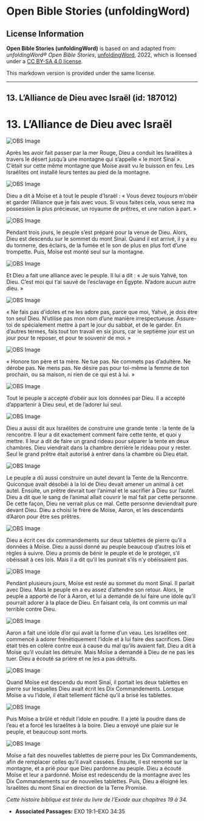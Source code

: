 # Open Bible Stories (unfoldingWord)

## License Information

**Open Bible Stories (unfoldingWord)** is based on and adapted from: _unfoldingWord® Open Bible Stories_, [unfoldingWord](https://unfoldingword.org/utw), 2022, which is licensed under a [CC BY-SA 4.0 license](https://creativecommons.org/licenses/by-sa/4.0/legalcode.en).

This markdown version is provided under the same license.



--------------------------------

## 13. L’Alliance de Dieu avec Israël (id: 187012)

13\. L’Alliance de Dieu avec Israël
===================================

![OBS Image](https://cdn.aquifer.bible/aquifer-content/resources/UWOBS/jpg/360px/obs-en-13-01.jpg)

Après les avoir fait passer par la mer Rouge, Dieu a conduit les Israélites à travers le désert jusqu’à une montagne qui s’appelle « le mont Sinaï ». C’était sur cette même montagne que Moïse avait vu le buisson en feu. Les Israélites ont installé leurs tentes au pied de la montagne.

![OBS Image](https://cdn.aquifer.bible/aquifer-content/resources/UWOBS/jpg/360px/obs-en-13-02.jpg)

Dieu a dit à Moïse et à tout le peuple d’Israël : « Vous devez toujours m’obéir et garder l’Alliance que je fais avec vous. Si vous faites cela, vous serez ma possession la plus précieuse, un royaume de prêtres, et une nation à part. »

![OBS Image](https://cdn.aquifer.bible/aquifer-content/resources/UWOBS/jpg/360px/obs-en-13-03.jpg)

Pendant trois jours, le peuple s’est préparé pour la venue de Dieu. Alors, Dieu est descendu sur le sommet du mont Sinaï. Quand il est arrivé, il y a eu du tonnerre, des éclairs, de la fumée et le son de plus en plus fort d’une trompette. Puis, Moïse est monté seul sur la montagne.

![OBS Image](https://cdn.aquifer.bible/aquifer-content/resources/UWOBS/jpg/360px/obs-en-13-04.jpg)

Et Dieu a fait une alliance avec le peuple. Il lui a dit : « Je suis Yahvé, ton Dieu. C’est moi qui t’ai sauvé de l’esclavage en Égypte. N’adore aucun autre dieu. »

![OBS Image](https://cdn.aquifer.bible/aquifer-content/resources/UWOBS/jpg/360px/obs-en-13-05.jpg)

« Ne fais pas d’idoles et ne les adore pas, parce que moi, Yahvé, je dois être ton seul Dieu. N’utilise pas mon nom d’une manière irrespectueuse. Assure\-toi de spécialement mettre à part le jour du sabbat, et de le garder. En d’autres termes, fais tout ton travail en six jours, car le septième jour est un jour pour te reposer, et pour te souvenir de moi. »

![OBS Image](https://cdn.aquifer.bible/aquifer-content/resources/UWOBS/jpg/360px/obs-en-13-06.jpg)

« Honore ton père et ta mère. Ne tue pas. Ne commets pas d’adultère. Ne dérobe pas. Ne mens pas. Ne désire pas pour toi\-même la femme de ton prochain, ou sa maison, ni rien de ce qui est à lui. »

![OBS Image](https://cdn.aquifer.bible/aquifer-content/resources/UWOBS/jpg/360px/obs-en-13-07.jpg)

Tout le peuple a accepté d’obéir aux lois données par Dieu. Il a accepté d’appartenir à Dieu seul, et de l’adorer lui seul.

![OBS Image](https://cdn.aquifer.bible/aquifer-content/resources/UWOBS/jpg/360px/obs-en-13-08.jpg)

Dieu a aussi dit aux Israélites de construire une grande tente : la tente de la rencontre. Il leur a dit exactement comment faire cette tente, et quoi y mettre. Il leur a dit de faire un grand rideau pour séparer la tente en deux chambres. Dieu viendrait dans la chambre derrière le rideau pour y rester. Seul le grand prêtre était autorisé à entrer dans la chambre où Dieu était.

![OBS Image](https://cdn.aquifer.bible/aquifer-content/resources/UWOBS/jpg/360px/obs-en-13-09.jpg)

Le peuple a dû aussi construire un autel devant la Tente de la Rencontre. Quiconque avait désobéi à la loi de Dieu devait amener un animal à cet autel. Ensuite, un prêtre devrait tuer l’animal et le sacrifier à Dieu sur l’autel. Dieu a dit que le sang de l’animal allait couvrir le mal fait par cette personne. De cette façon, Dieu ne verrait plus ce mal. Cette personne deviendrait pure devant Dieu. Dieu a choisi le frère de Moise, Aaron, et les descendants d’Aaron pour être ses prêtres.

![OBS Image](https://cdn.aquifer.bible/aquifer-content/resources/UWOBS/jpg/360px/obs-en-13-10.jpg)

Dieu a écrit ces dix commandements sur deux tablettes de pierre qu’il a données à Moïse. Dieu a aussi donné au peuple beaucoup d’autres lois et règles à suivre. Dieu a promis de bénir le peuple et de le protéger, s’il obéissait à ces lois. Mais il a dit qu’il les punirait s’ils n’y obéissaient pas.

![OBS Image](https://cdn.aquifer.bible/aquifer-content/resources/UWOBS/jpg/360px/obs-en-13-11.jpg)

Pendant plusieurs jours, Moïse est resté au sommet du mont Sinaï. Il parlait avec Dieu. Mais le peuple en a eu assez d’attendre son retour. Alors, le peuple a apporté de l’or à Aaron, et lui a demandé de lui faire une idole qu’il pourrait adorer à la place de Dieu. En faisant cela, ils ont commis un mal terrible contre Dieu.

![OBS Image](https://cdn.aquifer.bible/aquifer-content/resources/UWOBS/jpg/360px/obs-en-13-12.jpg)

Aaron a fait une idole d’or qui avait la forme d’un veau. Les Israélites ont commencé à adorer frénétiquement l’idole et à lui faire des sacrifices. Dieu était très en colère contre eux à cause du mal qu’ils avaient fait. Dieu a dit à Moïse qu’il voulait les détruire. Mais Moïse a demandé à Dieu de ne pas les tuer. Dieu a écouté sa prière et ne les a pas détruits.

![OBS Image](https://cdn.aquifer.bible/aquifer-content/resources/UWOBS/jpg/360px/obs-en-13-13.jpg)

Quand Moïse est descendu du mont Sinaï, il portait les deux tablettes en pierre sur lesquelles Dieu avait écrit les Dix Commandements. Lorsque Moïse a vu l’idole, il était tellement fâché qu’il a brisé les tablettes.

![OBS Image](https://cdn.aquifer.bible/aquifer-content/resources/UWOBS/jpg/360px/obs-en-13-14.jpg)

Puis Moïse a brûlé et réduit l’idole en poudre. Il a jeté la poudre dans de l’eau et a forcé les Israélites à la boire. Dieu a envoyé une plaie sur le peuple, et beaucoup sont morts.

![OBS Image](https://cdn.aquifer.bible/aquifer-content/resources/UWOBS/jpg/360px/obs-en-13-15.jpg)

Moïse a fait des nouvelles tablettes de pierre pour les Dix Commandements, afin de remplacer celles qu’il avait cassées. Ensuite, il est remonté sur la montagne, et a prié pour que Dieu pardonne au peuple. Dieu a écouté Moïse et leur a pardonné. Moïse est redescendu de la montagne avec les Dix Commandements sur de nouvelles tablettes. Puis, Dieu a éloigné les Israélites du mont Sinaï en direction de la Terre Promise.

*Cette histoire biblique est tirée du livre de l’Exode aux chapitres 19 à 34\.*

* **Associated Passages:** EXO 19:1–EXO 34:35

